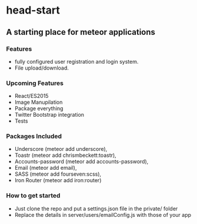 # head-start
## A starting place for meteor applications

### Features
- fully configured user registration and login system.
- File upload/download.

### Upcoming Features
 - React/ES2015
 - Image Manupilation
 - Package everything
 - Twitter Bootstrap integration
 - Tests

### Packages Included
 - Underscore (meteor add underscore),
 - Toastr (meteor add chrismbeckett:toastr),
 - Accounts-password (meteor add accounts-password),
 - Email (meteor add email),
 - SASS (meteor add fourseven:scss),
 - Iron Router (meteor add iron:router)
 
 ### How to get started
 - Just clone the repo and put a settings.json file in the private/ folder
 - Replace the details in server/users/emailConfig.js with those of your app

